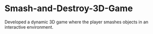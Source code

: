 # Smash-and-Destroy-3D-Game
Developed a dynamic 3D game where the player smashes objects in an interactive environment. 
